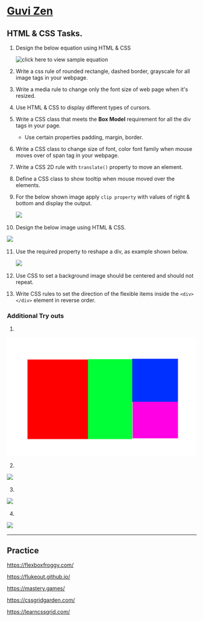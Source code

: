 # [Guvi Zen](https://www.guvi.io/zen/)

## HTML & CSS Tasks.

1. Design the below equation using HTML & CSS

   ![click here to view sample equation](https://i.insider.com/4ff178a269bedd6f1800000f?width=600&format=jpeg&auto=webp)

2. Write a css rule of rounded rectangle, dashed border, grayscale for all image tags in your webpage.

3. Write a media rule to change only the font size of web page when it's resized.

4. Use HTML & CSS to display different types of cursors.

5. Write a CSS class that meets the **Box Model** requirement for all the div tags in your page.

   - Use certain properties padding, margin, border.

6. Write a CSS class to change size of font, color font family when mouse moves over of span tag in your webpage.

7. Write a CSS 2D rule with `translate()` property to move an element.

8. Define a CSS class to show tooltip when mouse moved over the elements.

9. For the below shown image apply `clip property` with values of right & bottom and display the output.

   ![](https://encrypted-tbn0.gstatic.com/images?q=tbn%3AANd9GcR1WuQLHjaoqFLQBVJTPmqVG6WfIwK2jDxf1RAycCQJJhuhjit6&usqp=CAU)

10. Design the below image using HTML & CSS.

![](https://2.bp.blogspot.com/-uBWojLXcSFs/Vk31LrbRLJI/AAAAAAAAAtI/UydMrgJ2a94/s1600/1.jpg)

11. Use the required property to reshape a div, as example shown below.

    ![](https://encrypted-tbn0.gstatic.com/images?q=tbn%3AANd9GcSjWqFJvJ6nFFnDbuz2-BOUWcPHZpE0fF2AiWcoBQM6JO-RPm3_&usqp=CAU)

12. Use CSS to set a background image should be centered and should not repeat.

13. Write CSS rules to set the direction of the flexible items inside the `<div></div>` element in reverse order.

### Additional Try outs

1.

![](https://raw.githubusercontent.com/rvsp/files/master/div-row-cols.png)

2.

![](https://developer.paciellogroup.com/wp-content/uploads/2015/09/regions-typical1.png)

3.

![](https://ps.w.org/pricing-table/assets/screenshot-3.png?rev=1396861)

4.

![](https://s3-us-west-2.amazonaws.com/s.cdpn.io/429997/Screen%20Shot%202016-12-08%20at%2001.02.41.png)

---

## Practice

https://flexboxfroggy.com/

https://flukeout.github.io/

https://mastery.games/

https://cssgridgarden.com/

https://learncssgrid.com/
